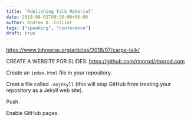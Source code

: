 ```yaml
---
title: 'Publishing Talk Material'
date: 2018-08-01T09:30:00+00:00
author: Andrew B. Collier
tags: ["speaking", "conference"]
draft: true
---
```


https://www.tidyverse.org/articles/2018/07/carpe-talk/

CREATE A WEBSITE FOR SLIDES: https://github.com/rinprod/rinprod.com




Create an `index.html` file in your repository.

Creat a file called `.nojekyll` (this will stop GitHub from treating your repository as a Jekyll web site).

Push.

Enable GitHub pages.

